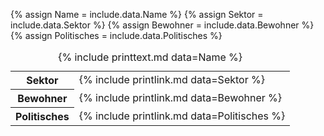{% assign Name = include.data.Name %}
{% assign Sektor = include.data.Sektor %}
{% assign Bewohner = include.data.Bewohner %}
{% assign Politisches = include.data.Politisches %}
<table>
    <caption>{% include printtext.md data=Name %}</caption>
    <tbody>
        <tr><th>Sektor</th><td>{% include printlink.md data=Sektor %}</td></tr>
        <tr><th>Bewohner</th><td>{% include printlink.md data=Bewohner %}</td></tr>
        <tr><th>Politisches</th><td>{% include printlink.md data=Politisches %}</td></tr>
    </tbody>
</table>
